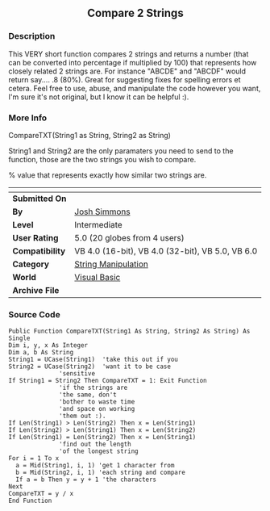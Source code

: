 ﻿<div align="center">

## Compare 2 Strings


</div>

### Description

This VERY short function compares 2 strings and returns a number (that can be converted into percentage if multiplied by 100) that represents how closely related 2 strings are. For instance "ABCDE" and "ABCDF" would return say.... .8 (80%). Great for suggesting fixes for spelling errors et cetera. Feel free to use, abuse, and manipulate the code however you want, I'm sure it's not original, but I know it can be helpful :).
 
### More Info
 
CompareTXT(String1 as String, String2 as String)

String1 and String2 are the only paramaters you need to send to the function, those are the two strings you wish to compare.

% value that represents exactly how similar two strings are.


<span>             |<span>
---                |---
**Submitted On**   |
**By**             |[Josh Simmons](https://github.com/Planet-Source-Code/PSCIndex/blob/master/ByAuthor/josh-simmons.md)
**Level**          |Intermediate
**User Rating**    |5.0 (20 globes from 4 users)
**Compatibility**  |VB 4\.0 \(16\-bit\), VB 4\.0 \(32\-bit\), VB 5\.0, VB 6\.0
**Category**       |[String Manipulation](https://github.com/Planet-Source-Code/PSCIndex/blob/master/ByCategory/string-manipulation__1-5.md)
**World**          |[Visual Basic](https://github.com/Planet-Source-Code/PSCIndex/blob/master/ByWorld/visual-basic.md)
**Archive File**   |[](https://github.com/Planet-Source-Code/josh-simmons-compare-2-strings__1-31521/archive/master.zip)





### Source Code

```
Public Function CompareTXT(String1 As String, String2 As String) As Single
Dim i, y, x As Integer
Dim a, b As String
String1 = UCase(String1)  'take this out if you
String2 = UCase(String2)  'want it to be case
              'sensitive
If String1 = String2 Then CompareTXT = 1: Exit Function
              'if the strings are
              'the same, don't
              'bother to waste time
              'and space on working
              'them out :).
If Len(String1) > Len(String2) Then x = Len(String1)
If Len(String2) > Len(String1) Then x = Len(String2)
If Len(String1) = Len(String2) Then x = Len(String1)
              'find out the length
              'of the longest string
For i = 1 To x
  a = Mid(String1, i, 1) 'get 1 character from
  b = Mid(String2, i, 1) 'each string and compare
  If a = b Then y = y + 1 'the characters
Next
CompareTXT = y / x
End Function
```

